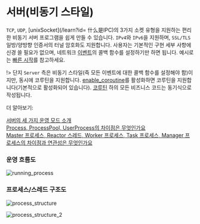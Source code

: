 # 서버(비동기 스타일)

`TCP`, `UDP`, [unixSocket](/learn?id= 什么是IPC)의 3가지 소켓 유형을 지원하는 편리한 비동기 서버 프로그램을 쉽게 만들 수 있습니다. `IPv4`와 `IPv6`을 지원하며, `SSL/TLS` 일방/양방향 인증서의 터널 암호화도 지원합니다. 사용자는 기본적인 구현 세부 사항에 신경 쓸 필요가 없으며, 네트워크 [이벤트](/server/events)의 콜백 함수를 설정하기만 하면 됩니다. 예시로는 [빠른 시작](/start/start_tcp_server)를 참고하세요.

!> 단지 `Server` 측은 비동기 스타일(즉 모든 이벤트에 대한 콜백 함수를 설정해야 함)이지만, 동시에 코루틴을 지원합니다. [enable_coroutine](/server/setting?id=enable_coroutine)를 활성화하면 코루틴을 지원합니다(기본적으로 활성화되어 있습니다). [코루틴](/coroutine) 하의 모든 비즈니스 코드는 동기식으로 작성됩니다.

더 알아보기:

[서버의 세 가지 운영 모드 소개](/learn?id=server的三种运行模式介绍 ':target=_blank')  
[Process, ProcessPool, UserProcess의 차이점은 무엇인가요](/learn?id=process-diff ':target=_blank')  
[Master 프로세스, Reactor 스레드, Worker 프로세스, Task 프로세스, Manager 프로세스의 차이점과 연관성은 무엇인가요](/learn?id=diff-process ':target=_blank')  


### 운영 흐름도 <!-- {docsify-ignore} --> 

![running_process](https://wiki.swoole.com/_images/server/running_process.png ':size=800xauto')

### 프로세스/스레드 구조도 <!-- {docsify-ignore} --> 

![process_structure](https://wiki.swoole.com/_images/server/process_structure.png ':size=800xauto')

![process_structure_2](https://wiki.swoole.com/_images/server/process_structure_2.png)
